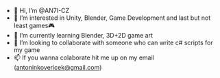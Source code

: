 - 👋 Hi, I’m @AN7I-CZ
- 👀 I’m interested in Unity, Blender, Game Development and last but not least games🎮
- 🌱 I’m currently learning Blender, 3D+2D game art
- 💞️ I’m looking to collaborate with someone who can write c# scripts for my game
- 📫 If you wanna colaborate hit me up on my email (antoninkovericek@gmail.com)
<!---
AN7I-CZ/AN7I-CZ is a ✨ special ✨ repository because its `README.md` (this file) appears on your GitHub profile.
You can click the Preview link to take a look at your changes.
--->
